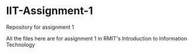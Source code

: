 # IIT-Assignment-1
Repository for assignment 1

All the files here are for assignment 1 in RMIT's Introduction to Information Technology
